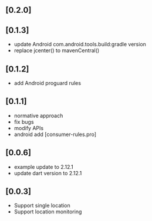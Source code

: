 ## [0.2.0]
## [0.1.3]
 * update Android com.android.tools.build:gradle version
 * replace jcenter() to mavenCentral()
## [0.1.2]
  * add Android proguard rules
## [0.1.1]
  * normative approach
  * fix bugs
  * modify APIs
  * android add [consumer-rules.pro]
## [0.0.6]
  * example update to  2.12.1
  * update dart version to 2.12.1
## [0.0.3]
  * Support single location
  * Support location monitoring